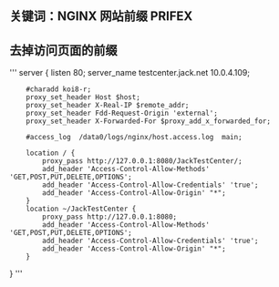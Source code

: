 ## 关键词：NGINX 网站前缀 PRIFEX
## 去掉访问页面的前缀 

'''
server {
       listen       80;
       server_name  testcenter.jack.net 10.0.4.109;

        #charadd koi8-r;
        proxy_set_header Host $host;
        proxy_set_header X-Real-IP $remote_addr;
        proxy_set_header Fdd-Request-Origin 'external';
        proxy_set_header X-Forwarded-For $proxy_add_x_forwarded_for;

        #access_log  /data0/logs/nginx/host.access.log  main;

        location / {
            proxy_pass http://127.0.0.1:8080/JackTestCenter/;
            add_header 'Access-Control-Allow-Methods' 'GET,POST,PUT,DELETE,OPTIONS';
            add_header 'Access-Control-Allow-Credentials' 'true';
            add_header 'Access-Control-Allow-Origin' "*";
        }
        location ~/JackTestCenter {
            proxy_pass http://127.0.0.1:8080;
            add_header 'Access-Control-Allow-Methods' 'GET,POST,PUT,DELETE,OPTIONS';
            add_header 'Access-Control-Allow-Credentials' 'true';
            add_header 'Access-Control-Allow-Origin' "*";
        }

}
'''
